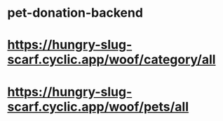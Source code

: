 # pet-donation-backend

# https://hungry-slug-scarf.cyclic.app/woof/category/all

# https://hungry-slug-scarf.cyclic.app/woof/pets/all


